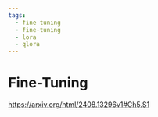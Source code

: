 ```yaml
---
tags:
  - fine tuning
  - fine-tuning
  - lora
  - qlora
---
```


# Fine-Tuning

https://arxiv.org/html/2408.13296v1#Ch5.S1